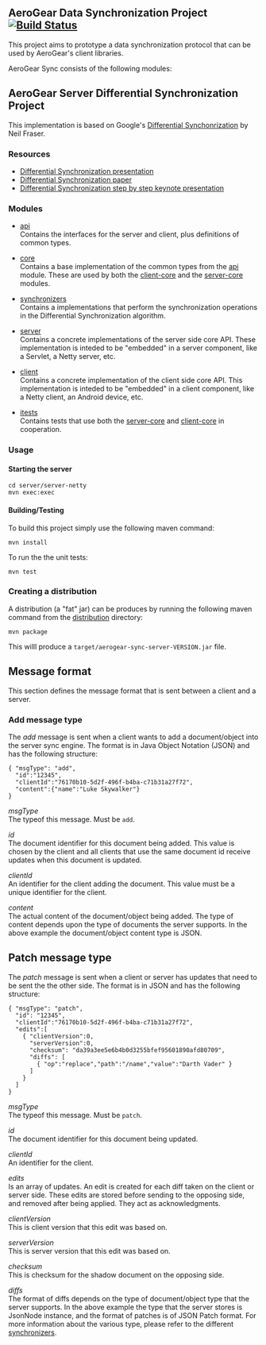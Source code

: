 ## AeroGear Data Synchronization Project [![Build Status](https://travis-ci.org/aerogear/aerogear-sync-server.png)](https://travis-ci.org/aerogear/aerogear-sync-server)
This project aims to prototype a data synchronization protocol that can be used by AeroGear's client libraries.

AeroGear Sync consists of the following modules:


## AeroGear Server Differential Synchronization Project
This implementation is based on Google's [Differential Synchonrization](http://research.google.com/pubs/pub35605.html) by Neil Fraser.

### Resources
* [Differential Synchronization presentation](https://www.youtube.com/watch?v=S2Hp_1jqpY8)
* [Differential Synchronization paper](http://research.google.com/pubs/pub35605.html)
* [Differential Synchronization step by step keynote presentation](https://www.icloud.com/iw/#keynote/BAKHgqmqd5ETPe9ebKyBhSINoBo1QHaNPYeF/diffsync)

### Modules

* [api](./api)  
Contains the interfaces for the server and client, plus definitions of common types.

* [core](./core)  
Contains a base implementation of the common types from the [api](./api) module. These are used by both the
[client-core](./client-core) and the [server-core](./server-core) modules.

* [synchronizers](./synchronizers)  
Contains a implementations that perform the synchronization operations in the Differential Synchronization algorithm.

* [server](./server)  
Contains a concrete implementations of the server side core API. These implementation is inteded to be "embedded" in a server
component, like a Servlet, a Netty server, etc.

* [client](./client)  
Contains a concrete implementation of the client side core API. This implementation is inteded to be "embedded" in a client
component, like a Netty client, an Android device, etc.

* [itests](./itests)  
Contains tests that use both the [server-core](./server-core) and [client-core](./client-core) in cooperation.

### Usage

#### Starting the server
    cd server/server-netty
    mvn exec:exec


#### Building/Testing
To build this project simply use the following maven command:

    mvn install

To run the the unit tests:

    mvn test
    
### Creating a distribution
A distribution (a "fat" jar) can be produces by running the following maven command from the [distribution](./distribution)
directory:

    mvn package

This willl produce a ```target/aerogear-sync-server-VERSION.jar``` file.


## Message format
This section defines the message format that is sent between a client and a server.

### Add message type
The _add_ message is sent when a client wants to add a document/object into the server sync engine.
The format is in Java Object Notation (JSON) and has the following structure:

    { "msgType": "add",
      "id":"12345",
      "clientId":"76170b10-5d2f-496f-b4ba-c71b31a27f72",
      "content":{"name":"Luke Skywalker"}
    }

*msgType*  
The typeof this message. Must be ```add```.

*id*  
The document identifier for this document being added. This value is chosen by the client and all clients that use the same document id receive updates when this
document is updated.

*clientId*  
An identifier for the client adding the document. This value must be a unique identifier for the client.

*content*  
The actual content of the document/object being added. The type of content depends upon the type of documents the server supports.
In the above example the document/object content type is JSON.


## Patch message type
The _patch_ message is sent when a client or server has updates that need to be sent the the other side.
The format is in JSON and has the following structure:

    { "msgType": "patch",
      "id": "12345",
      "clientId":"76170b10-5d2f-496f-b4ba-c71b31a27f72",
      "edits":[
        { "clientVersion":0,
          "serverVersion":0,
          "checksum": "da39a3ee5e6b4b0d3255bfef95601890afd80709",
          "diffs": [
            { "op":"replace","path":"/name","value":"Darth Vader" }
          ]
        }
      ]
    }

*msgType*  
The typeof this message. Must be ```patch```.

*id*  
The document identifier for this document being updated.

*clientId*  
An identifier for the client.

*edits*  
Is an array of updates. An edit is created for each diff taken on the client or server side. These edits are stored before sending to the opposing side, and
removed after being applied. They act as acknowledgments.

*clientVersion*  
This is client version that this edit was based on.

*serverVersion*  
This is server version that this edit was based on.

*checksum*  
This is checksum for the shadow document on the opposing side.

*diffs*  
The format of diffs depends on the type of document/object type that the server supports. In the above example the type 
that the server stores is JsonNode instance, and the format of patches is of JSON Patch format. For more information 
about the various type, please refer to the different [synchronizers](./synchronizers).
